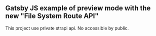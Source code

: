 ## Gatsby JS example of preview mode with the new "File System Route API"

This project use private strapi api. No accessible by public.
